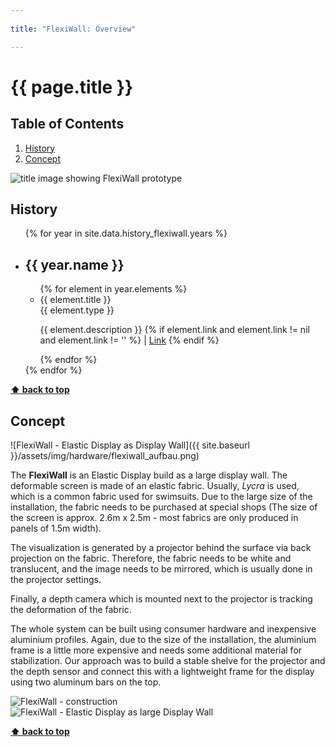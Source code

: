```yaml
---
 
title: "FlexiWall: Overview"

---
```


# {{ page.title }}

<!-- omit in toc -->
## Table of Contents

1. [History](#history)
2. [Concept](#concept)

<img src="{{ site.baseurl}}/assets/img/hardware/flexiwall_title.jpg" class="content__title-image" alt="title image showing FlexiWall prototype"/>

## History

 <div class="timeline">      
    <ul class="timeline__year--list">
        {% for year in site.data.history_flexiwall.years %}
        <li class="timeline__year--element">
          <div class="timeline__line" role="presentation"></div>
            <h2 class="timeline__year--date">{{ year.name }}</h2>
            <div class="timeline__year--content">
              <ul class="timeline__publication--list">
                  {% for element in year.elements %}
                  <li class="timeline__publication--element">
                        <div class="timeline__element--detail">
                          <div class="timeline__element--title">{{ element.title }}</div>
                          <div class="timeline__element--type">{{ element.type }}</div>
                          <p class="timeline__element--description">
                            {{ element.description }}
                          {% if element.link and element.link != nil and element.link != '' %}
                            | <a title="link to external resource for {{ element.id }}" href="{{ element.link }}" target="_blank">Link</a>
                          {% endif %}
                          </p>
                    </div>
                  </li>
                  {% endfor %}
              </ul>
            </div>
        </li>
        {% endfor %}
    </ul>
    </div>

__[⬆ back to top](#table-of-contents)__

## Concept

![FlexiWall - Elastic Display as Display Wall]({{ site.baseurl }}/assets/img/hardware/flexiwall_aufbau.png)

The __FlexiWall__ is an Elastic Display build as a large display wall. The deformable screen is made of an elastic fabric. Usually, _Lycra_ is used, which is a common fabric used for swimsuits. Due to the large size of the installation, the fabric needs to be purchased at special shops (The size of the screen is approx. 2.6m x 2.5m - most fabrics are only produced in panels of 1.5m width).

The visualization is generated by a projector behind the surface via back projection on the fabric. Therefore, the fabric needs to be white and translucent, and the image needs to be mirrored, which is usually done in the projector settings.

Finally, a depth camera which is mounted next to the projector is tracking the deformation of the fabric.

The whole system can be built using consumer hardware and inexpensive aluminium profiles. Again, due to the size of the installation, the aluminium frame is a little more expensive and needs some additional material for stabilization. Our approach was to build a stable shelve for the projector and the depth sensor and connect this with a lightweight frame for the display using two aluminum bars on the top.

<div class="image-container">
  <div style="flex:calc(1273/1094);">
    <img src="{{ site.baseurl }}/assets/img/hardware/flexiwall_interaktion.png" alt="FlexiWall - construction"/>
  </div>
  <div style="flex:calc(2000/1334);">
    <img src="{{ site.baseurl }}/assets/img/hardware/flexiwall.jpg" alt="FlexiWall - Elastic Display as large Display Wall"/>
  </div>
</div>

__[⬆ back to top](#table-of-contents)__
